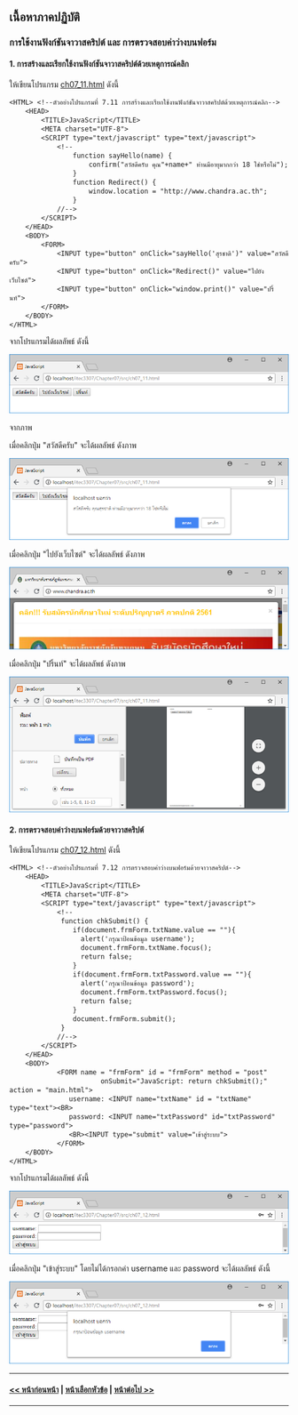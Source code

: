 ## เนื้อหาภาคปฏิบัติ
### การใช้งานฟังก์ชันจาวาสคริปต์ และ การตรวจสอบค่าว่างบนฟอร์ม

#### 1. การสร้างและเรียกใช้งานฟังก์ชันจาวาสคริปต์ด้วยเหตุการณ์คลิก

ให้เขียนโปรแกรม [ch07_11.html](src/ch07_11.html) ดังนี้

```
<HTML> <!--ตัวอย่างโปรแกรมที่ 7.11 การสร้างและเรียกใช้งานฟังก์ชันจาวาสคริปต์ด้วยเหตุการณ์คลิก-->
    <HEAD>
        <TITLE>JavaScript</TITLE>
        <META charset="UTF-8">
        <SCRIPT type="text/javascript" type="text/javascript">
            <!--
                function sayHello(name) {
                    confirm("สวัสดีครับ คุณ"+name+" ท่านมีอายุมากกว่า 18 ใช่หรือไม่");
                }
                function Redirect() {
                    window.location = "http://www.chandra.ac.th";
                }
            //-->
        </SCRIPT>
    </HEAD>
    <BODY>
        <FORM>
            <INPUT type="button" onClick="sayHello('สุรชาติ')" value="สวัสดีครับ">
            <INPUT type="button" onClick="Redirect()" value="ไปยังเว็บไซต์">
            <INPUT type="button" onClick="window.print()" value="ปริ้นท์">  
        </FORM>  
    </BODY>
</HTML>    
```

จากโปรแกรมได้ผลลัพธ์ ดังนี้

<img src=output/ch07_11.png>

จากภาพ

เมื่อคลิกปุ่ม "สวัสดีครับ" จะได้ผลลัพธ์ ดังภาพ

<img src=output/ch07_11_1.png>

เมื่อคลิกปุ่ม "ไปยังเว็บไซต์" จะได้ผลลัพธ์ ดังภาพ

<img src=output/ch07_11_2.png>

เมื่อคลิกปุ่ม "ปริ้นท์" จะได้ผลลัพธ์ ดังภาพ

<img src=output/ch07_11_3.png>

#### 2. การตรวจสอบค่าว่างบนฟอร์มด้วยจาวาสคริปต์

ให้เขียนโปรแกรม [ch07_12.html](src/ch07_12.html) ดังนี้

```
<HTML> <!--ตัวอย่างโปรแกรมที่ 7.12 การตรวจสอบค่าว่างบนฟอร์มด้วยจาวาสคริปต์-->
    <HEAD>
        <TITLE>JavaScript</TITLE>
        <META charset="UTF-8">
        <SCRIPT type="text/javascript" type="text/javascript">
            <!--
             function chkSubmit() {
                if(document.frmForm.txtName.value == ""){
                  alert('กรุณาป้อนข้อมูล username');
                  document.frmForm.txtName.focus();
                  return false;
                }
                if(document.frmForm.txtPassword.value == ""){
                  alert('กรุณาป้อนข้อมูล password');
                  document.frmForm.txtPassword.focus();
                  return false;
                }
                document.frmForm.submit();
             }
            //-->
        </SCRIPT>
    </HEAD>
    <BODY>
            <FORM name = "frmForm" id = "frmForm" method = "post" 
                       onSubmit="JavaScript: return chkSubmit();" action = "main.html">
               username: <INPUT name="txtName" id = "txtName"  type="text"><BR>  
               password: <INPUT name="txtPassword" id="txtPassword" type="password">
               <BR><INPUT type="submit" value="เข้าสู่ระบบ">
            </FORM> 
    </BODY>
</HTML>
```

จากโปรแกรมได้ผลลัพธ์ ดังนี้

<img src=output/ch07_12.png>

เมื่อคลิกปุ่ม "เข้าสู่ระบบ" โดยไม่ได้กรอกค่า username และ password จะได้ผลลัพธ์ ดังนี้

<img src=output/ch07_12_1.png>

---
#### [<< หน้าก่อนหน้า](0702.md) | [หน้าเลือกหัวข้อ](README.md) | [หน้าต่อไป >>](0704.md)
---